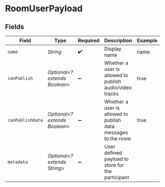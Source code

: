 # RoomUserPayload


## Fields

| Field                                                          | Type                                                           | Required                                                       | Description                                                    | Example                                                        |
| -------------------------------------------------------------- | -------------------------------------------------------------- | -------------------------------------------------------------- | -------------------------------------------------------------- | -------------------------------------------------------------- |
| `name`                                                         | *String*                                                       | :heavy_check_mark:                                             | Display name                                                   | name                                                           |
| `canPublish`                                                   | *Optional<? extends Boolean>*                                  | :heavy_minus_sign:                                             | Whether a user is allowed to publish audio/video tracks        | true                                                           |
| `canPublishData`                                               | *Optional<? extends Boolean>*                                  | :heavy_minus_sign:                                             | Whether a user is allowed to publish data messages to the room | true                                                           |
| `metadata`                                                     | *Optional<? extends String>*                                   | :heavy_minus_sign:                                             | User defined payload to store for the participant              |                                                                |